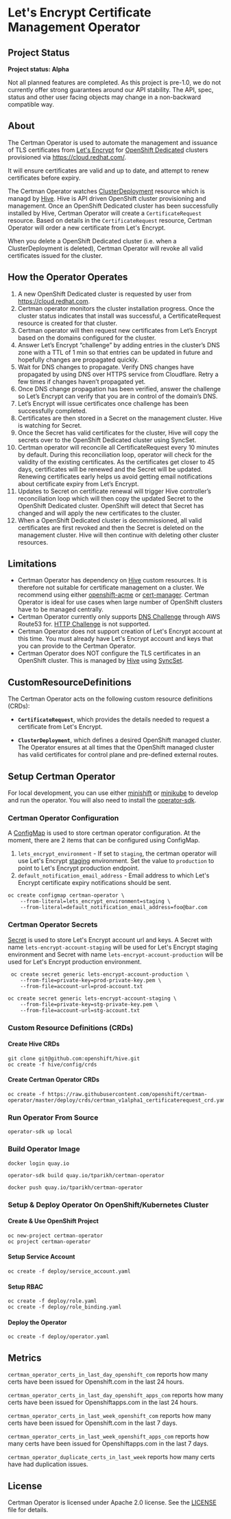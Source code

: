 # Let's Encrypt Certificate Management Operator

## Project Status

**Project status: Alpha**

Not all planned features are completed. As this project is pre-1.0, we do not currently offer strong guarantees around our API stability. The API, spec, status and other user facing objects may change in a non-backward compatible way.

## About

The Certman Operator is used to automate the management and issuance of TLS certificates from [Let's Encrypt](https://letsencrypt.org/) for [OpenShift Dedicated](https://www.openshift.com/products/dedicated/) clusters provisioned via https://cloud.redhat.com/.

It will ensure certificates are valid and up to date, and attempt to renew certificates before expiry.

The Certman Operator watches [ClusterDeployment](https://github.com/openshift/hive/blob/master/config/crds/hive_v1alpha1_clusterdeployment.yaml) resource which is managd by [Hive](https://github.com/openshift/hive). Hive is API driven OpenShift cluster provisioning and management. Once an OpenShift Dedicated cluster has been successfully installed by Hive, Certman Operator will create a `CertificateRequest` resource. Based on details in the `CertificateRequest` resource, Certman Operator will order a new certificate from Let's Encrypt.

When you delete a OpenShift Dedicated cluster (i.e. when a ClusterDeployment is deleted), Certman Operator will revoke all valid certificates issued for the cluster.

## How the Operator Operates

1. A new OpenShift Dedicated cluster is requested by user from https://cloud.redhat.com.
1. Certman operator monitors the cluster installation progress. Once the cluster status indicates that install was successful, a CertificateRequest resource is created for that cluster.
1. Certman operator will then request new certificates from Let’s Encrypt based on the domains configured for the cluster.
1. Answer Let’s Encrypt “challenge” by adding entries in the cluster’s DNS zone with a TTL of 1 min so that entries can be updated in future and hopefully changes are propagated quickly.
1. Wait for DNS changes to propagate. Verify DNS changes have propagated by using DNS over HTTPS service from Cloudflare. Retry a few times if changes haven’t propagated yet.
1. Once DNS change propagation has been verified, answer the challenge so Let’s Encrypt can verify that you are in control of the domain’s DNS.
1. Let’s Encrypt will issue certificates once challenge has been successfully completed.
1. Certificates are then stored in a Secret on the management cluster. Hive is watching for Secret.
1. Once the Secret has valid certificates for the cluster, Hive will copy the secrets over to the OpenShift Dedicated cluster using SyncSet.
1. Certman operator will reconcile all CertificateRequest every 10 minutes by default. During this reconciliation loop, operator will check for the validity of the existing certificates. As the certificates get closer to 45 days, certificates will be renewed and the Secret will be updated. Renewing certificates early helps us avoid getting email notifications about certificate expiry from Let’s Encrypt.
1. Updates to Secret on certificate renewal will trigger Hive controller’s reconciliation loop which will then copy the updated Secret to the OpenShift Dedicated cluster. OpenShift will detect that Secret has changed and will apply the new certificates to the cluster.
1. When a OpenShift Dedicated cluster is decommissioned, all valid certificates are first revoked and then the Secret is deleted on the management cluster. Hive will then continue with deleting other cluster resources.

## Limitations

* Certman Operator has dependency on [Hive](https://github.com/openshift/hive) custom resources. It is therefore not suitable for certificate management on a cluster. We recommend using either [openshift-acme](https://github.com/tnozicka/openshift-acme) or [cert-manager](https://github.com/jetstack/cert-manager). Certman Operator is ideal for use cases when large number of OpenShift clusters have to be managed centrally.
* Certman Operator currently only supports [DNS Challenge](https://tools.ietf.org/html/rfc8555#section-8.4) through AWS Route53 for. [HTTP Challenge](https://tools.ietf.org/html/rfc8555#section-8.3) is not supported.
* Certman Operator does not support creation of Let's Encrypt account at this time. You must already have Let's Encrypt account and keys that you can provide to the Certman Operator.
* Certman Operator does NOT configure the TLS certificates in an OpenShift cluster. This is managed by [Hive](https://github.com/openshift/hive) using [SyncSet](https://github.com/openshift/hive/blob/master/docs/syncset.md).

## CustomResourceDefinitions

The Certman Operator acts on the following custom resource definitions (CRDs):

* **`CertificateRequest`**, which provides the details needed to request a certificate from Let's Encrypt.

* **`ClusterDeployment`**, which defines a desired OpenShift managed cluster. The Operator ensures at all times that the OpenShift managed cluster has valid certificates for control plane and pre-defined external routes.

## Setup Certman Operator

For local development, you can use either [minishift](https://github.com/minishift/minishift) or [minikube](https://kubernetes.io/docs/setup/minikube/) to develop and run the operator. You will also need to install the [operator-sdk](https://github.com/operator-framework/operator-sdk).

### Certman Operator Configuration

A [ConfigMap](https://docs.openshift.com/container-platform/3.11/dev_guide/configmaps.html) is used to store certman operator configuration. At the moment, there are 2 items that can be configured using ConfigMap.

1. `lets_encrypt_environment` - If set to `staging`, the certman operator will use Let's Encrypt [staging](https://letsencrypt.org/docs/staging-environment/) environment. Set the value to `production` to point to Let's Encrypt production endpoint.
1. `default_notification_email_address` - Email address to which Let's Encrypt certificate expiry notifications should be sent.

```
oc create configmap certman-operator \
    --from-literal=lets_encrypt_environment=staging \
    --from-literal=default_notification_email_address=foo@bar.com
```

### Certman Operator Secrets

[Secret](https://kubernetes.io/docs/concepts/configuration/secret/) is used to store Let's Encrypt account url and keys. A Secret with name `lets-encrypt-account-staging` will be used for Let's Encrypt staging environment and Secret with name `lets-encrypt-account-production` will be used for Let's Encrypt production environment.

```
 oc create secret generic lets-encrypt-account-production \
    --from-file=private-key=prod-private-key.pem \
    --from-file=account-url=prod-account.txt

oc create secret generic lets-encrypt-account-staging \
    --from-file=private-key=stg-private-key.pem \
    --from-file=account-url=stg-account.txt
```

### Custom Resource Definitions (CRDs)

#### Create Hive CRDs

```
git clone git@github.com:openshift/hive.git
oc create -f hive/config/crds
```

#### Create Certman Operator CRDs

```
oc create -f https://raw.githubusercontent.com/openshift/certman-operator/master/deploy/crds/certman_v1alpha1_certificaterequest_crd.yaml
```

### Run Operator From Source

```
operator-sdk up local
```

### Build Operator Image

```
docker login quay.io

operator-sdk build quay.io/tparikh/certman-operator

docker push quay.io/tparikh/certman-operator
```

### Setup & Deploy Operator On OpenShift/Kubernetes Cluster

#### Create & Use OpenShift Project

```
oc new-project certman-operator
oc project certman-operator
```

####  Setup Service Account

```
oc create -f deploy/service_account.yaml
```

#### Setup RBAC

```
oc create -f deploy/role.yaml
oc create -f deploy/role_binding.yaml
```

#### Deploy the Operator
```
oc create -f deploy/operator.yaml
```

## Metrics

`certman_operator_certs_in_last_day_openshift_com` reports how many certs have been issued for Openshift.com in the last 24 hours.

`certman_operator_certs_in_last_day_openshift_apps_com` reports how many certs have been issued for Openshiftapps.com in the last 24 hours.

`certman_operator_certs_in_last_week_openshift_com` reports how many certs have been issued for Openshift.com in the last 7 days.

`certman_operator_certs_in_last_week_openshift_apps_com` reports how many certs have been issued for Openshiftapps.com in the last 7 days.

`certman_operator_duplicate_certs_in_last_week` reports how many certs have had duplication issues.

## License

Certman Operator is licensed under Apache 2.0 license. See the [LICENSE](LICENSE) file for details.